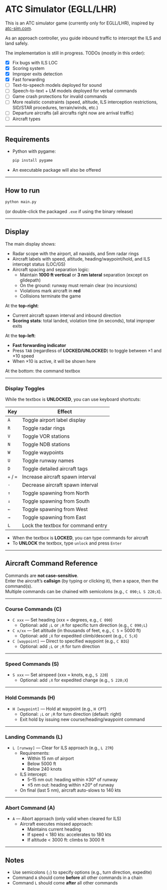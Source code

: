 # ATC Simulator (EGLL/LHR)

This is an ATC simulator game (currently only for EGLL/LHR), inspired by [atc-sim.com](http://atc-sim.com).

As an approach controller, you guide inbound traffic to intercept the ILS and land safely.

The implementation is still in progress. TODOs (mostly in this order):

- [x] Fix bugs with ILS LOC  
- [x] Scoring system  
- [x] Improper exits detection  
- [x] Fast forwarding  
- [ ] Text-to-speech models deployed for sound  
- [ ] Speech-to-text + LM models deployed for verbal commands  
- [ ] Game crash protections for invalid commands  
- [ ] More realistic constraints (speed, altitude, ILS interception restrictions, SID/STAR procedures, terrain/winds, etc.)  
- [ ] Departure aircrafts (all aircrafts right now are arrival traffic)  
- [ ] Aircraft types  

---

## Requirements
- Python with pygame:  
  ```bash
  pip install pygame
  ```
- An executable package will also be offered

---

## How to run
```bash
python main.py
```
(or double-click the packaged `.exe` if using the binary release)

---

## Display

The main display shows:  
- Radar scope with the airport, all navaids, and 5nm radar rings  
- Aircraft labels with speed, altitude, heading/waypoint/hold, and ILS intercept status (LOC/GS)  
- Aircraft spacing and separation logic:  
  - Maintain **1000 ft vertical** or **3 nm lateral** separation (except on glidepath)  
  - On the ground: runway must remain clear (no incursions)  
  - Violations mark aircraft in **red**  
  - Collisions terminate the game  

At the **top-right**:  
- Current aircraft spawn interval and inbound direction  
- **Scoring stats**: total landed, violation time (in seconds), total improper exits  

At the **top-left**:  
- **Fast forwarding indicator**  
- Press `TAB` (regardless of **LOCKED/UNLOCKED**) to toggle between ×1 and ×10 speed  
- When ×10 is active, it will be shown here  

At the bottom: the command textbox  

---

### Display Toggles

While the textbox is **UNLOCKED**, you can use keyboard shortcuts:

| Key         | Effect                                   |
|-------------|------------------------------------------|
| `A`         | Toggle airport label display             |
| `R`         | Toggle radar rings                       |
| `V`         | Toggle VOR stations                      |
| `N`         | Toggle NDB stations                      |
| `W`         | Toggle waypoints                         |
| `U`         | Toggle runway names                      |
| `D`         | Toggle detailed aircraft tags            |
| `+` / `=`   | Increase aircraft spawn interval         |
| `-`         | Decrease aircraft spawn interval         |
| `↑`         | Toggle spawning from North               |
| `↓`         | Toggle spawning from South               |
| `←`         | Toggle spawning from West                |
| `→`         | Toggle spawning from East                |
| `L`         | Lock the textbox for command entry       |

- When the textbox is **LOCKED**, you can type commands for aircraft  
- To **UNLOCK** the textbox, type `unlock` and press `Enter`  

---

## Aircraft Command Reference

Commands are **not case-sensitive**.  
Enter the aircraft’s **callsign** (by typing or clicking it), then a space, then the command(s).  
Multiple commands can be chained with semicolons (e.g., `C 090;L S 220;X`).  

---

### Course Commands (C)
- `C xxx` — Set heading (xxx = degrees, e.g., `C 090`)  
  - Optional: add `;L` or `;R` for specific turn direction (e.g., `C 090;L`)  
- `C x/xx` — Set altitude (in thousands of feet, e.g., `C 5` = 5000 ft)  
  - Optional: add `;X` for expedited climb/descent (e.g., `C 5;X`)  
- `C [waypoint]` — Direct to specified waypoint (e.g., `C BIG`)  
  - Optional: add `;L` or `;R` for turn direction  

---

### Speed Commands (S)
- `S xxx` — Set airspeed (xxx = knots, e.g., `S 220`)  
  - Optional: add `;X` for expedited change (e.g., `S 220;X`)  

---

### Hold Commands (H)
- `H [waypoint]` — Hold at waypoint (e.g., `H CPT`)  
  - Optional: `;L` or `;R` for turn direction (default: right)  
  - Exit hold by issuing new course/heading/waypoint command  

---

### Landing Commands (L)
- `L [runway]` — Clear for ILS approach (e.g., `L 27R`)  
  - Requirements:  
    - Within 15 nm of airport  
    - Below 5000 ft  
    - Below 240 knots  
  - ILS intercept:  
    - 5–15 nm out: heading within ±30° of runway  
    - ≤5 nm out: heading within ±20° of runway  
  - On final (last 5 nm), aircraft auto-slows to 140 kts  

---

### Abort Command (A)
- `A` — Abort approach (only valid when cleared for ILS)  
  - Aircraft executes missed approach:  
    - Maintains current heading  
    - If speed < 180 kts: accelerates to 180 kts  
    - If altitude < 3000 ft: climbs to 3000 ft  

---

## Notes
- Use semicolons (`;`) to specify options (e.g., turn direction, expedite)  
- Command `A` should come **before** all other commands in a chain  
- Command `L` should come **after** all other commands  
